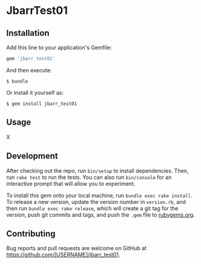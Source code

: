 # JbarrTest01

## Installation

Add this line to your application's Gemfile:

```ruby
gem 'jbarr_test01'
```

And then execute:

    $ bundle

Or install it yourself as:

    $ gem install jbarr_test01

## Usage

X

## Development

After checking out the repo, run `bin/setup` to install dependencies. Then, run `rake test` to run the tests. You can also run `bin/console` for an interactive prompt that will allow you to experiment.

To install this gem onto your local machine, run `bundle exec rake install`. To release a new version, update the version number in `version.rb`, and then run `bundle exec rake release`, which will create a git tag for the version, push git commits and tags, and push the `.gem` file to [rubygems.org](https://rubygems.org).

## Contributing

Bug reports and pull requests are welcome on GitHub at https://github.com/[USERNAME]/jbarr_test01.

